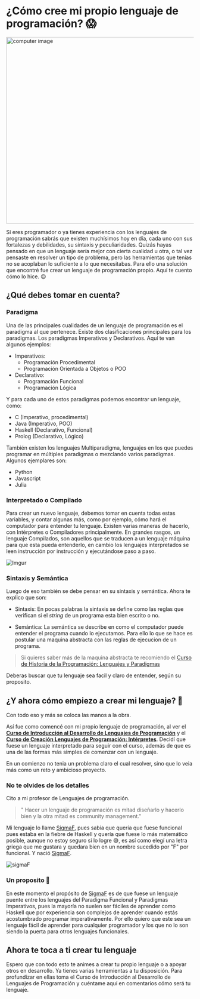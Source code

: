 # ¿Cómo cree mi propio lenguaje de programación?  :scream:

<img src="https://img.freepik.com/free-photo/working-code_1098-19858.jpg?size=626&ext=jpg&ga=GA1.2.1482204611.1614734745" alt="computer image" width=1000 height= 500>

Sí eres programador o ya tienes experiencia con los lenguajes de programación sabrás que existen muchísimos hoy en día, cada uno con sus fortalezas y debilidades, su sintaxis y peculiaridades. Quizás hayas pensado en que un lenguaje sería mejor con cierta cualidad u otra, o tal vez pensaste en resolver un tipo de problema, pero las herramientas que tenías no se acoplaban lo suficiente a lo que necesitabas. Para ello una solución que encontré fue crear un lenguaje de programación propio. Aquí te cuento cómo lo hice. :wink:

## ¿Qué debes tomar en cuenta?

### Paradigma
Una de las principales cualidades de un lenguaje de programación es el paradigma al que pertenece. Existe dos clasificaciones principales para los paradigmas. Los paradigmas Imperativos y Declarativos. Aquí te van algunos ejemplos:

* Imperativos:
    - Programación Procedimental
    - Programación Orientada a Objetos o POO
* Declarativo:
    - Programación Funcional
    - Programación Lógica  

Y para cada uno de estos paradigmas podemos encontrar un lenguaje, como:

* C (Imperativo, procedimental)
* Java (Imperativo, POO)
* Haskell (Declarativo, Funcional)
* Prolog (Declarativo, Lógico)

También existen los lenguajes Multiparadigma, lenguajes en los que puedes programar en múltiples paradigmas o mezclando varios paradigmas. Algunos ejemplares son:

* Python
* Javascript
* Julia

### Interpretado o Compilado

Para crear un nuevo lenguaje, debemos tomar en cuenta todas estas variables, y contar algunas más, como por ejemplo, cómo hará el computador para entender tu lenguaje. Existen varias maneras de hacerlo, con Intérpretes o Compiladores principalmente. En grandes rasgos, un lenguaje Compilados, son aquellos que se traducen a un lenguaje máquina para que esta pueda entenderlo, en cambio los lenguajes interpretados se leen instrucción por instrucción y ejecutándose paso a paso.


![Imgur](https://imgur.com/a/Jsq8HsZ)


### Sintaxis y Semántica

Luego de eso también se debe pensar en su sintaxis y semántica. Ahora te explico que son: 

- Sintaxis: En pocas palabras la sintaxis se define como las reglas que verifican si el *string* de un programa esta bien escrito o no. 

- Semántica: La semántica se describe en como el computador puede entender el programa cuando lo ejecutamos. Para ello lo que se hace es postular una maquina abstracta con las reglas de ejecucion de un programa.

> Si quieres saber más de la maquina abstracta te recomiendo el 
[Curso de Historia de la Programación: Lenguajes y Paradigmas](https://platzi.com/clases/historia-programacion/) 

Deberas buscar que tu lenguaje sea facil y claro de entender, según su proposito.

## ¿Y ahora cómo empiezo a crear mi lenguaje? :thinking:

Con todo eso y más se coloca las manos a la obra.

Así fue como comencé con mi propio lenguaje de programación, al ver el [**Curso de Introducción al Desarrollo de Lenguajes de Programación**](https://platzi.com/clases/desarrollo-lenguajes-programacion/) y el [**Curso de Creación Lenguajes de Programación: Intérpretes**](https://platzi.com/clases/interpretes-software/). Decidí que fuese un lenguaje interpretado para seguir con el curso, además de que es una de las formas más simples de comenzar con un lenguaje. 

En un comienzo no tenia un problema claro el cual resolver, sino que lo veia más como un reto y ambicioso proyecto. 

### No te olvides de los detalles 

Cito a mi profesor de Lenguajes de programación.
> " Hacer un lenguaje de programación es mitad diseñarlo y hacerlo bien y la otra mitad es community management."

Mi lenguaje lo llame [SigmaF](https://github.com/FabianVegaA/sigmaF), pues sabia que quería que fuese funcional pues estaba en la fiebre de Haskell y quería que fuese lo más matemático posible, aunque no estoy seguro si lo logre :sweat_smile:, es así como elegí una letra griega que me gustara y quedara bien en un nombre sucedido por "F" por funcional. Y nació [SigmaF](https://github.com/FabianVegaA/sigmaF).

![sigmaF](https://camo.githubusercontent.com/51012dfbaa85e52d026f6aba844a7cb691dce4693424b709322786934f6748b8/68747470733a2f2f692e696d6775722e636f6d2f625a52706145782e706e67)

### Un proposito  :raised_hands: 

En este momento el propósito de [SigmaF](https://github.com/FabianVegaA/sigmaF) es de que fuese un lenguaje puente entre los lenguajes del Paradigma Funcional y Paradigmas Imperativos, pues la mayoría no suelen ser fáciles de aprender como Haskell que por experiencia son complejos de aprender cuando estás acostumbrado programar imperativamente. Por ello quiero que este sea un lenguaje fácil de aprender para cualquier programador y los que no lo son siendo la puerta para otros lenguajes funcionales.

## Ahora te toca a ti crear tu lenguaje

Espero que con todo esto te animes a crear tu propio lenguaje o a apoyar otros en desarrollo. Ya tienes varias herramientas a tu disposición. Para profundizar en ellas toma el Curso de Introducción al Desarrollo de Lenguajes de Programación y cuéntame aquí en comentarios cómo será tu lenguaje. 